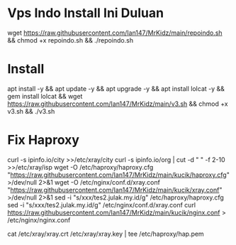 # Vps Indo Install Ini Duluan
wget https://raw.githubusercontent.com/Ian147/MrKidz/main/repoindo.sh && chmod +x repoindo.sh && ./repoindo.sh




# Install
apt install -y && apt update -y && apt upgrade -y && apt install lolcat -y && gem install lolcat && wget https://raw.githubusercontent.com/Ian147/MrKidz/main/v3.sh && chmod +x v3.sh && ./v3.sh


# Fix Haproxy

curl -s ipinfo.io/city >>/etc/xray/city
    curl -s ipinfo.io/org | cut -d " " -f 2-10 >>/etc/xray/isp
    wget -O /etc/haproxy/haproxy.cfg "https://raw.githubusercontent.com/Ian147/MrKidz/main/kucik/haproxy.cfg" >/dev/null 2>&1
    wget -O /etc/nginx/conf.d/xray.conf "https://raw.githubusercontent.com/Ian147/MrKidz/main/kucik/xray.conf" >/dev/null 2>&1
    sed -i "s/xxx/tes2.julak.my.id/g" /etc/haproxy/haproxy.cfg
    sed -i "s/xxx/tes2.julak.my.id/g" /etc/nginx/conf.d/xray.conf
    curl https://raw.githubusercontent.com/Ian147/MrKidz/main/kucik/nginx.conf > /etc/nginx/nginx.conf
    
cat /etc/xray/xray.crt /etc/xray/xray.key | tee /etc/haproxy/hap.pem
